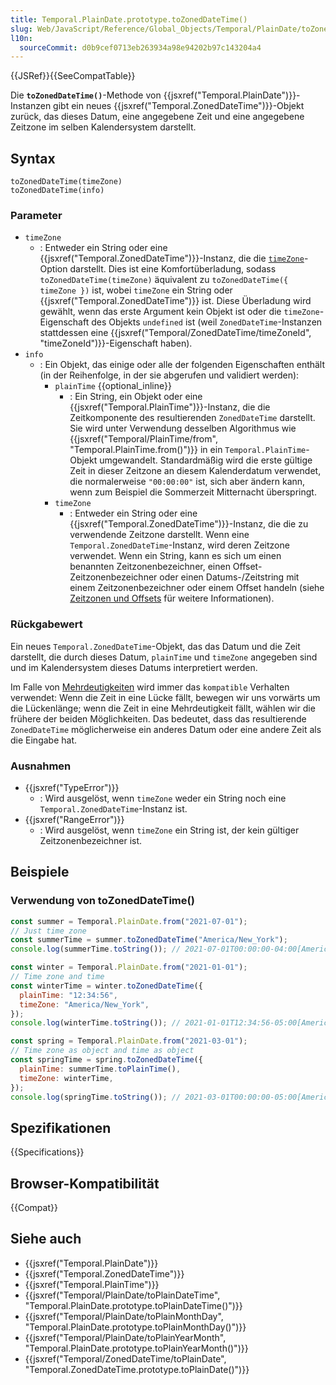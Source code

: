 ```yaml
---
title: Temporal.PlainDate.prototype.toZonedDateTime()
slug: Web/JavaScript/Reference/Global_Objects/Temporal/PlainDate/toZonedDateTime
l10n:
  sourceCommit: d0b9cef0713eb263934a98e94202b97c143204a4
---
```


{{JSRef}}{{SeeCompatTable}}

Die **`toZonedDateTime()`**-Methode von {{jsxref("Temporal.PlainDate")}}-Instanzen gibt ein neues {{jsxref("Temporal.ZonedDateTime")}}-Objekt zurück, das dieses Datum, eine angegebene Zeit und eine angegebene Zeitzone im selben Kalendersystem darstellt.

## Syntax

```js-nolint
toZonedDateTime(timeZone)
toZonedDateTime(info)
```

### Parameter

- `timeZone`
  - : Entweder ein String oder eine {{jsxref("Temporal.ZonedDateTime")}}-Instanz, die die [`timeZone`](#timezone_2)-Option darstellt. Dies ist eine Komfortüberladung, sodass `toZonedDateTime(timeZone)` äquivalent zu `toZonedDateTime({ timeZone })` ist, wobei `timeZone` ein String oder {{jsxref("Temporal.ZonedDateTime")}} ist. Diese Überladung wird gewählt, wenn das erste Argument kein Objekt ist oder die `timeZone`-Eigenschaft des Objekts `undefined` ist (weil `ZonedDateTime`-Instanzen stattdessen eine {{jsxref("Temporal/ZonedDateTime/timeZoneId", "timeZoneId")}}-Eigenschaft haben).
- `info`
  - : Ein Objekt, das einige oder alle der folgenden Eigenschaften enthält (in der Reihenfolge, in der sie abgerufen und validiert werden):
    - `plainTime` {{optional_inline}}
      - : Ein String, ein Objekt oder eine {{jsxref("Temporal.PlainTime")}}-Instanz, die die Zeitkomponente des resultierenden `ZonedDateTime` darstellt. Sie wird unter Verwendung desselben Algorithmus wie {{jsxref("Temporal/PlainTime/from", "Temporal.PlainTime.from()")}} in ein `Temporal.PlainTime`-Objekt umgewandelt. Standardmäßig wird die erste gültige Zeit in dieser Zeitzone an diesem Kalenderdatum verwendet, die normalerweise `"00:00:00"` ist, sich aber ändern kann, wenn zum Beispiel die Sommerzeit Mitternacht überspringt.
    - `timeZone`
      - : Entweder ein String oder eine {{jsxref("Temporal.ZonedDateTime")}}-Instanz, die die zu verwendende Zeitzone darstellt. Wenn eine `Temporal.ZonedDateTime`-Instanz, wird deren Zeitzone verwendet. Wenn ein String, kann es sich um einen benannten Zeitzonenbezeichner, einen Offset-Zeitzonenbezeichner oder einen Datums-/Zeitstring mit einem Zeitzonenbezeichner oder einem Offset handeln (siehe [Zeitzonen und Offsets](/de/docs/Web/JavaScript/Reference/Global_Objects/Temporal/ZonedDateTime#time_zones_and_offsets) für weitere Informationen).

### Rückgabewert

Ein neues `Temporal.ZonedDateTime`-Objekt, das das Datum und die Zeit darstellt, die durch dieses Datum, `plainTime` und `timeZone` angegeben sind und im Kalendersystem dieses Datums interpretiert werden.

Im Falle von [Mehrdeutigkeiten](/de/docs/Web/JavaScript/Reference/Global_Objects/Temporal/ZonedDateTime#ambiguity_and_gaps_from_local_time_to_utc_time) wird immer das `kompatible` Verhalten verwendet: Wenn die Zeit in eine Lücke fällt, bewegen wir uns vorwärts um die Lückenlänge; wenn die Zeit in eine Mehrdeutigkeit fällt, wählen wir die frühere der beiden Möglichkeiten. Das bedeutet, dass das resultierende `ZonedDateTime` möglicherweise ein anderes Datum oder eine andere Zeit als die Eingabe hat.

### Ausnahmen

- {{jsxref("TypeError")}}
  - : Wird ausgelöst, wenn `timeZone` weder ein String noch eine `Temporal.ZonedDateTime`-Instanz ist.
- {{jsxref("RangeError")}}
  - : Wird ausgelöst, wenn `timeZone` ein String ist, der kein gültiger Zeitzonenbezeichner ist.

## Beispiele

### Verwendung von toZonedDateTime()

```js
const summer = Temporal.PlainDate.from("2021-07-01");
// Just time zone
const summerTime = summer.toZonedDateTime("America/New_York");
console.log(summerTime.toString()); // 2021-07-01T00:00:00-04:00[America/New_York]

const winter = Temporal.PlainDate.from("2021-01-01");
// Time zone and time
const winterTime = winter.toZonedDateTime({
  plainTime: "12:34:56",
  timeZone: "America/New_York",
});
console.log(winterTime.toString()); // 2021-01-01T12:34:56-05:00[America/New_York]

const spring = Temporal.PlainDate.from("2021-03-01");
// Time zone as object and time as object
const springTime = spring.toZonedDateTime({
  plainTime: summerTime.toPlainTime(),
  timeZone: winterTime,
});
console.log(springTime.toString()); // 2021-03-01T00:00:00-05:00[America/New_York]
```

## Spezifikationen

{{Specifications}}

## Browser-Kompatibilität

{{Compat}}

## Siehe auch

- {{jsxref("Temporal.PlainDate")}}
- {{jsxref("Temporal.ZonedDateTime")}}
- {{jsxref("Temporal.PlainTime")}}
- {{jsxref("Temporal/PlainDate/toPlainDateTime", "Temporal.PlainDate.prototype.toPlainDateTime()")}}
- {{jsxref("Temporal/PlainDate/toPlainMonthDay", "Temporal.PlainDate.prototype.toPlainMonthDay()")}}
- {{jsxref("Temporal/PlainDate/toPlainYearMonth", "Temporal.PlainDate.prototype.toPlainYearMonth()")}}
- {{jsxref("Temporal/ZonedDateTime/toPlainDate", "Temporal.ZonedDateTime.prototype.toPlainDate()")}}
